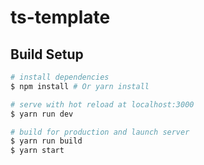 # ts-template


## Build Setup

``` bash
# install dependencies
$ npm install # Or yarn install

# serve with hot reload at localhost:3000
$ yarn run dev

# build for production and launch server
$ yarn run build
$ yarn start
```
